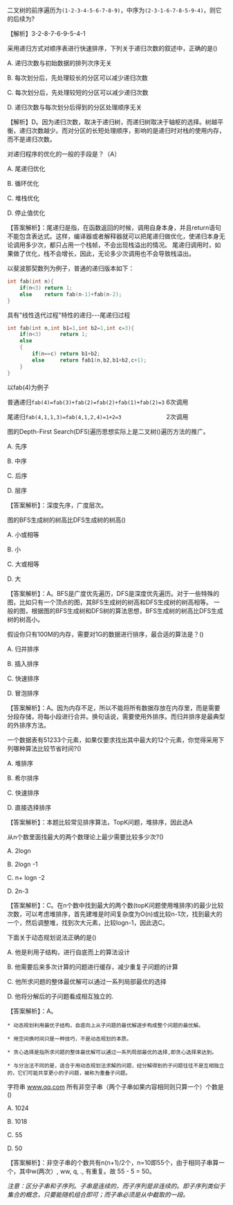 


二叉树的前序遍历为`(1-2-3-4-5-6-7-8-9)`，中序为`(2-3-1-6-7-8-5-9-4)`，则它的后续为?

【解析】3-2-8-7-6-9-5-4-1 


采用递归方式对顺序表进行快速排序，下列关于递归次数的叙述中，正确的是()

A. 递归次数与初始数据的排列次序无关

B. 每次划分后，先处理较长的分区可以减少递归次数

C. 每次划分后，先处理较短的分区可以减少递归次数

D. 递归次数与每次划分后得到的分区处理顺序无关

【解析】D。因为递归次数，取决于递归树，而递归树取决于轴枢的选择。树越平衡，递归次数越少。而对分区的长短处理顺序，影响的是递归时对栈的使用内存，而不是递归次数。



对递归程序的优化的一般的手段是？（A）

A. 尾递归优化

B. 循环优化

C. 堆栈优化

D. 停止值优化


【答案解析】：尾递归是指，在函数返回的时候，调用自身本身，并且return语句不能包含表达式。这样，编译器或者解释器就可以把尾递归做优化，使递归本身无论调用多少次，都只占用一个栈帧，不会出现栈溢出的情况。 尾递归调用时，如果做了优化，栈不会增长，因此，无论多少次调用也不会导致栈溢出。


以斐波那契数列为例子，普通的递归版本如下：

```c++
int fab(int n){ 
    if(n<3) return 1; 
    else    return fab(n-1)+fab(n-2);   
} 
```


具有"线性迭代过程"特性的递归---尾递归过程 

```c++
int fab(int n,int b1=1,int b2=1,int c=3){ 
    if(n<3)      return 1; 
    else 
    { 
        if(n==c) return b1+b2; 
        else     return fab1(n,b2,b1+b2,c+1); 
    } 
} 
```

以fab(4)为例子 

普通递归`fab(4)=fab(3)+fab(2)=fab(2)+fab(1)+fab(2)=3`  6次调用 

尾递归`fab(4,1,1,3)=fab(4,1,2,4)=1+2=3              `  2次调用



图的Depth-First Search(DFS)遍历思想实际上是二叉树()遍历方法的推广。

A. 先序

B. 中序

C. 后序

D. 层序


【答案解析】：深度先序，广度层次。



图的BFS生成树的树高比DFS生成树的树高()

A. 小或相等

B. 小

C. 大或相等

D. 大


【答案解析】：A。BFS是广度优先遍历，DFS是深度优先遍历。对于一些特殊的图，比如只有一个顶点的图，其BFS生成树的树高和DFS生成树的树高相等。 一般的图，根据图的BFS生成树和DFS树的算法思想，BFS生成树的树高比DFS生成树的树高小。



假设你只有100M的内存，需要对1G的数据进行排序，最合适的算法是？()

A. 归并排序

B. 插入排序

C. 快速排序

D. 冒泡排序


【答案解析】：A。因为内存不足，所以不能将所有数据存放在内存里，而是需要分段存储，将每小段进行合并。换句话说，需要使用外排序。而归并排序是最典型的外排序方法。



一个数据表有51233个元素，如果仅要求找出其中最大的12个元素，你觉得采用下列哪种算法比较节省时间?()

A. 堆排序

B. 希尔排序

C. 快速排序

D. 直接选择排序


【答案解析】：本题比较常见排序算法，TopK问题，堆排序，因此选A 



从n个数里面找最大的两个数理论上最少需要比较多少次?()

A. 2logn

B. 2logn -1

C. n+ logn -2

D. 2n-3


【答案解析】：C。在n个数中找到最大的两个数(topK问题使用堆排序)的最少比较次数，可以考虑堆排序，首先建堆是时间复杂度为O(n)或比较n-1次，找到最大的一个，然后调整堆，找到次大元素，比较logn-1，因此选C。



下面关于动态规划说法正确的是()

A. 他是利用子结构，进行自底而上的算法设计

B. 他需要后来多次计算的问题进行缓存，减少重复子问题的计算

C. 他所求问题的整体最优解可以通过一系列局部最优的选择

D. 他将分解后的子问题看成相互独立的.


【答案解析】：A。

    * 动态规划利用最优子结构，自底向上从子问题的最优解逐步构成整个问题的最优解。 

    * 用空间换时间只是一种技巧，不是动态规划的本质。 

    * 贪心选择是指所求问题的整体最优解可以通过一系列局部最优的选择,即贪心选择来达到。 

    * 与分治法不同的是，适合于用动态规划法求解的问题，经分解得到的子问题往往不是互相独立的，它们可能共享更小的子问题，被称为重叠子问题。
    
    
字符串 www.qq.com 所有非空子串（两个子串如果内容相同则只算一个）个数是()

A. 1024

B. 1018

C. 55

D. 50


【答案解析】：非空子串的个数共有n(n+1)/2个，n=10即55个，由于相同子串算一个，其中w(两次）, ww, q, ., 有重复。故 55 - 5 = 50。

*注意：区分子串和子序列。子串是连续的，而子序列是非连续的。即子序列类似于集合的概念，只要能随机组合即可；而子串必须是从中截取的一段。*
